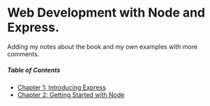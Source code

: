 ﻿# Web Development with Node and Express.

Adding my notes about the book and my own examples with more comments.

##### Table of Contents  

- [Chapter 1: Introducing Express](https://github.com/jocoso/Web-Development-with-Node-and-Express_-Leveraging-the-JavaScript-Stack/tree/ch1)
- [Chapter 2: Getting Started with Node](https://github.com/jocoso/Web-Development-with-Node-and-Express_-Leveraging-the-JavaScript-Stack/tree/ch2)
